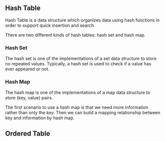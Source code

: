 ## Hash Table

Hash Table is a data structure which organizes data using hash functions in order to support quick insertion and search.

There are two different kinds of hash tables: hash set and hash map.

### Hash Set

The hash set is one of the implementations of a set data structure to store no repeated values.
Typically, a hash set is used to check if a value has ever appeared or not.

### Hash Map

The hash map is one of the implementations of a map data structure to store (key, value) pairs.

The first scenario to use a hash map is that we need more information rather than only the key. Then we can build a mapping relationship between key and information by hash map.

## Ordered Table